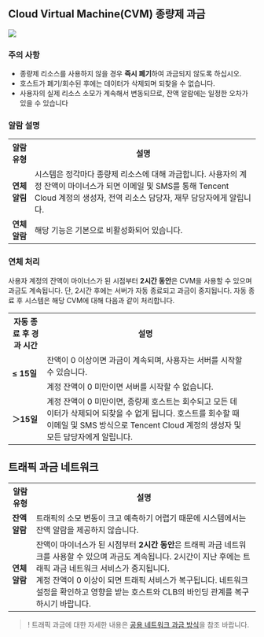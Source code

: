 ## Cloud Virtual Machine(CVM) 종량제 과금

![](https://main.qcloudimg.com/raw/463d6b815dcf2677ebe28f9683d14430.jpg)

### 주의 사항
- 종량제 리소스를 사용하지 않을 경우 **즉시 폐기**하여 과금되지 않도록 하십시오.
- 호스트가 폐기/회수된 후에는 데이터가 삭제되며 되찾을 수 없습니다.
- 사용자의 실제 리소스 소모가 계속해서 변동되므로, 잔액 알람에는 일정한 오차가 있을 수 있습니다

### 알람 설명

<table>
	<tr><th>알람 유형</th><th>설명</th></tr>
	<tr><td><b>연체 알림</b></td><td>시스템은 정각마다 종량제 리소스에 대해 과금합니다. 사용자의 계정 잔액이 마이너스가 되면 이메일 및 SMS를 통해 Tencent Cloud 계정의 생성자, 전역 리소스 담당자, 재무 담당자에게 알립니다.</td></tr>
	<tr><td><b>연체 알람</b></td><td>해당 기능은 기본으로 비활성화되어 있습니다.</td></tr>
</table>

### 연체 처리
사용자 계정의 잔액이 마이너스가 된 시점부터 **2시간 동안**은 CVM을 사용할 수 있으며 과금도 계속됩니다. 단, 2시간 후에는 서버가 자동 종료되고 과금이 중지됩니다.
자동 종료 후 시스템은 해당 CVM에 대해 다음과 같이 처리합니다.
<table>
	<tr><th>자동 종료 후 경과 시간</th><th>설명</th></tr>
	<tr><td rowspan=2><b>≤ 15일</b></td><td>잔액이 0 이상이면 과금이 계속되며, 사용자는 서버를 시작할 수 있습니다.</td></tr>
	<tr><td>계정 잔액이 0 미만이면 서버를 시작할 수 없습니다.<td></tr>
	<tr><td><b>＞15일</b></td><td>계정 잔액이 0 미만이면, 종량제 호스트는 회수되고 모든 데이터가 삭제되어 되찾을 수 없게 됩니다. 호스트를 회수할 때 이메일 및 SMS 방식으로 Tencent Cloud 계정의 생성자 및 모든 담당자에게 알립니다.</td></tr>
</table>

## 트래픽 과금 네트워크
<table>
	<tr><th>알람 유형</th><th>설명</th></tr>
	<tr><td><b>잔액 알람</b></td><td>트래픽의 소모 변동이 크고 예측하기 어렵기 때문에 시스템에서는 잔액 알람을 제공하지 않습니다.</td></tr>
	<tr><td><b>연체 알람</b></td><td>잔액이 마이너스가 된 시점부터 <b>2시간 동안</b>은 트래픽 과금 네트워크를 사용할 수 있으며 과금도 계속됩니다. 2시간이 지난 후에는 트래픽 과금 네트워크 서비스가 중지됩니다.</br>계정 잔액이 0 이상이 되면 트래픽 서비스가 복구됩니다. 네트워크 설정을 확인하고 영향을 받는 호스트와 CLB의 바인딩 관계를 복구하시기 바랍니다.</td></tr>
</table>

>! 트래픽 과금에 대한 자세한 내용은 [공용 네트워크 과금 방식](https://intl.cloud.tencent.com/document/product/213/10578)을 참조 바랍니다.
>
